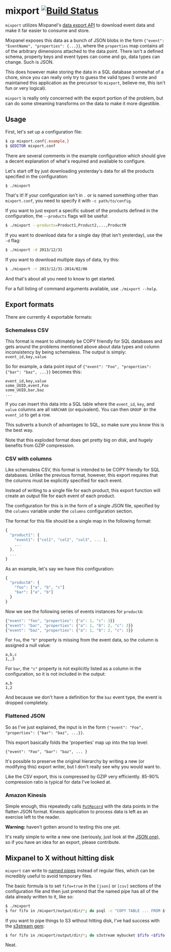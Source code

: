 # mixport [![Build Status](https://travis-ci.org/boredomist/mixport.png?branch=master)](https://travis-ci.org/boredomist/mixport)


`mixport` utilizes Mixpanel's
[data export API](https://mixpanel.com/docs/api-documentation/exporting-raw-data-you-inserted-into-mixpanel)
to download event data and make it far easier to consume and store.

Mixpanel exposes this data as a bunch of JSON blobs in the form `{"event":
"EventName", "properties": {...}}`, where the `properties` map contains all of
the arbitrary dimensions attached to the data point. There isn't a defined
schema, property keys and event types can come and go, data types can
change. Such is JSON.

This does however make storing the data in a SQL database somewhat of a chore,
since you can really only try to guess the valid types (I wrote and maintained
this application as the precursor to `mixport`, believe me, this isn't fun or
very logical).

`mixport` is really only concerned with the export portion of the problem, but
can do some streaming transforms on the data to make it more digestible.

## Usage

First, let's set up a configuration file:

```bash
$ cp mixport.conf{.example,}
$ $EDITOR mixport.conf
```

There are several comments in the example configuration which should give a
decent explanation of what's required and available to configure.

Let's start off by just downloading yesterday's data for all the products
specified in the configuration:

```bash
$ ./mixport
```

That's it! If your configuration isn't in `.` or is named something other than
`mixport.conf`, you need to specify it with `-c path/to/config`.

If you want to just export a specific subset of the products defined in the
configuration, the `--products` flags will be useful:

```bash
$ ./mixport --products=Product1,Product2,...,ProductN
```

If you want to download data for a single day (that isn't yesterday), use the
`-d` flag:

```bash
$ ./mixport -d 2013/12/31
```

If you want to download multiple days of data, try this:

```bash
$ ./mixport -r 2013/12/31-2014/02/06
```

And that's about all you need to know to get started.

For a full listing of command arguments available, use `./mixport --help`.

## Export formats

There are currently 4 exportable formats:

### Schemaless CSV

This format is meant to ultimately be COPY friendly for SQL databases and gets
around the problems mentioned above about data types and column inconsistency
by being schemaless. The output is simply: `event_id,key,value`

So for example, a data point input of `{"event": "Foo", "properties": {"bar":
"baz", ...}}` becomes this:

```CSV
event_id,key,value
some_UUID,event,Foo
some_UUID,bar,baz
...
```

If you can insert this data into a SQL table where the `event_id`, `key`, and
`value` columns are all `VARCHAR` (or equivalent). You can then `GROUP BY` the
`event_id` to get a row.

This subverts a bunch of advantages to SQL, so make sure you know this is the
best way.

Note that this exploded format does get pretty big on disk, and hugely benefits
from GZIP compression.

### CSV with columns

Like schemaless CSV, this format is intended to be COPY friendly for SQL
databases. Unlike the previous format, however, this export requires that
the columns must be explicitly specified for each event.

Instead of writing to a single file for each product, this export function will
create an output file for each event of each product.

The configuration for this is in the form of a single JSON file, specified by
the `columns` variable under the `columns` configuration section.

The format for this file should be a single map in the following format:

```javascript
{
  "product1": {
    "event1": ["col1", "col2", "col3", ... ],
    ...
  },
  ...
}
```

As an example, let's say we have this configuration:

```javascript
{
  "productA": {
    "foo": ["a", "b", "c"]
    "bar": ["a", "b"]
  }
}
```

Now we see the following series of events instances for `productA`:

```javascript
{"event": "foo", "properties": {"a": 1, "c": 3}}
{"event": "bar", "properties": {"a": 1, "b": 2, "c": 3}}
{"event": "baz", "properties": {"a": 1, "b": 2, "c": 3}}
```

For `foo`, the `"b"` property is missing from the event data, so the column is
assigned a null value:

```csv
a,b,c
1,,3
```

For `bar`, the `"c"` property is not explicitly listed as a column in the
configuration, so it is not included in the output:

```csv
a,b
1,2
```

And because we don't have a definition for the `baz` event type, the event is
dropped completely.

### Flattened JSON

So as I've just explained, the input is in the form `{"event": "Foo",
"properties": {"bar": "baz", ...}}`.

This export basically folds the 'properties' map up into the top level:

`{"event": "Foo", "bar": "baz", ... }`

It's possible to preserve the original hierarchy by writing a new (or modifying
this) export writer, but I don't really see why you would want to.

Like the CSV export, this is compressed by GZIP very efficiently. 85-90%
compression ratio is typical for data I've looked at.

### Amazon Kinesis

Simple enough, this repeatedly calls
[`PutRecord`](http://docs.aws.amazon.com/kinesis/latest/APIReference/API_PutRecord.html)
with the data points in the flatten JSON format. Kinesis application to process
data is left as an exercise left to the reader.

**Warning:** haven't gotten around to testing this one yet.

It's really simple to write a new one (seriously, just look at the
[JSON one](https://github.com/boredomist/mixport/blob/master/exports/json.go)),
so if you have an idea for an export, please contribute.

## Mixpanel to X without hitting disk

`mixport` can write to [named pipes](http://en.wikipedia.org/wiki/Named_pipe)
instead of regular files, which can be incredibly useful to avoid temporary
files.

The basic formula is to set `fifo=true` in the `[json]` or `[csv]` sections of
the configuration file and then just pretend that the named pipe has all of the
data already written to it, like so:

```bash
$ ./mixport
$ for fifo in /mixport/output/dir/*; do psql -c "COPY TABLE ... FROM $fifo" & done
```

If you want to pipe things to S3 without hitting disk, I've had success with
the [s3stream gem](https://github.com/kindkid/s3stream):

```bash
$ for fifo in /mixport/output/dir/*; do s3stream mybucket $fifo <$fifo & done
```

Neat.
